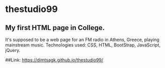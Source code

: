 # thestudio99
## My first HTML page in College. 

It's supposed to be a web page for an FM radio in Athens, Greece, playing mainstream music. 
Technologies used: CSS, HTML, BootStrap, JavaScript, jQuery.

##Link:
https://dimtsagk.github.io/thestudio99/
